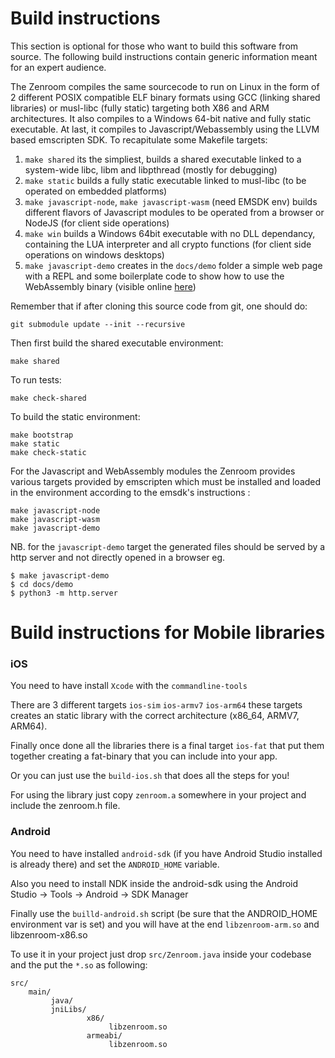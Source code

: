 # Build instructions

This section is optional for those who want to build this software from source. The following build instructions contain generic information meant for an expert audience.

The Zenroom compiles the same sourcecode to run on Linux in the form of 2 different POSIX compatible ELF binary formats using GCC (linking shared libraries) or musl-libc (fully static) targeting both X86 and ARM architectures. It also compiles to a Windows 64-bit native and fully static executable. At last, it compiles to Javascript/Webassembly using the LLVM based emscripten SDK. To recapitulate some Makefile targets:

1. `make shared` its the simpliest, builds a shared executable linked to a system-wide libc, libm and libpthread (mostly for debugging)
2. `make static` builds a fully static executable linked to musl-libc (to be operated on embedded platforms)
3. `make javascript-node`, `make javascript-wasm` (need EMSDK env) builds different flavors of Javascript modules to be operated from a browser or NodeJS (for client side operations)
4. `make win` builds a Windows 64bit executable with no DLL dependancy, containing the LUA interpreter and all crypto functions (for client side operations on windows desktops)
5. `make javascript-demo` creates in the `docs/demo` folder a simple web page with a REPL and some boilerplate code to show how to use the WebAssembly binary (visible online [here](https://zenroom.dyne.org/demo))

Remember that if after cloning this source code from git, one should do:
```
git submodule update --init --recursive
```

Then first build the shared executable environment:

```
make shared
```
To run tests:

```
make check-shared
```

To build the static environment:

```
make bootstrap
make static
make check-static
```

For the Javascript and WebAssembly modules the Zenroom provides various targets provided by emscripten which must be installed and loaded in the environment according to the emsdk's instructions :

```
make javascript-node
make javascript-wasm
make javascript-demo
```
NB. for the `javascript-demo` target the generated files should be served by a http server and not directly opened in a browser eg.
```
$ make javascript-demo
$ cd docs/demo
$ python3 -m http.server
```

# Build instructions for Mobile libraries

### iOS

You need to have install `Xcode` with the `commandline-tools`

There are 3 different targets `ios-sim` `ios-armv7` `ios-arm64` these targets creates an static library with the correct architecture (x86_64, ARMV7, ARM64).

Finally once done all the libraries there is a final target `ios-fat` that put them together creating a fat-binary that you can include into your app. 

Or you can just use the `build-ios.sh` that does all the steps for you!

For using the library just copy `zenroom.a` somewhere in your project and include the zenroom.h file.

### Android

You need to have installed `android-sdk` (if you have Android Studio installed is already there) and set the `ANDROID_HOME` variable.

Also you need to install NDK inside the android-sdk using the Android Studio -> Tools -> Android -> SDK Manager

Finally use the `builld-android.sh` script (be sure that the ANDROID_HOME environment var is set) and you will have at the end `libzenroom-arm.so` and libzenroom-x86.so

To use it in your project just drop `src/Zenroom.java` inside your codebase and the put the `*.so` as following:

```
src/
    main/
         java/
         jniLibs/
                 x86/ 
                      libzenroom.so
                 armeabi/ 
                      libzenroom.so
```




